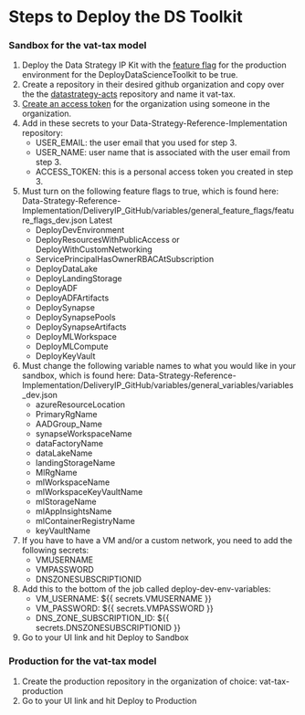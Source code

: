 # Steps to Deploy the DS Toolkit 
### Sandbox for the vat-tax model
1. Deploy the Data Strategy IP Kit with the [feature flag](https://github.com/rachaelph/Data-Strategy-Reference-Implementation/blob/main/DeliveryIP_GitHub/variables/general_feature_flags/feature_flags_prod.json) for the production environment for the DeployDataScienceToolkit to be true.
2. Create a repository in their desired github organization and copy over the the [datastrategy-acts](https://github.com/microsoft/datastrategy-acts) repository and name it vat-tax.
3. [Create an access token](https://www.theserverside.com/blog/Coffee-Talk-Java-News-Stories-and-Opinions/How-to-create-a-GitHub-Personal-Access-Token-example#:~:text=To%20create%20a%20personal%20access%20token%20in%20GitHub%2C,access%20token%20in%20the%20%E2%80%9CNote%E2%80%9D%20field.%20More%20items) for the organization using someone in the organization.
4. Add in these secrets to your Data-Strategy-Reference-Implementation repository:
    - USER_EMAIL: the user email that you used for step 3.
    - USER_NAME: user name that is associated with the user email from step 3.
	- ACCESS_TOKEN: this is a personal access token you created in step 3.
5. Must turn on the following feature flags to true, which is found here: Data-Strategy-Reference-Implementation/DeliveryIP_GitHub/variables/general_feature_flags/feature_flags_dev.json
Latest
	- DeployDevEnvironment
	- DeployResourcesWithPublicAccess or DeployWithCustomNetworking
	- ServicePrincipalHasOwnerRBACAtSubscription
	- DeployDataLake
	- DeployLandingStorage
	- DeployADF
	- DeployADFArtifacts
	- DeploySynapse
	- DeploySynapsePools
	- DeploySynapseArtifacts
	- DeployMLWorkspace
	- DeployMLCompute
	- DeployKeyVault
 6. Must change the following variable names to what you would like in your sandbox, which is found here: Data-Strategy-Reference-Implementation/DeliveryIP_GitHub/variables/general_variables/variables_dev.json
	- azureResourceLocation
	- PrimaryRgName
	- AADGroup_Name
	- synapseWorkspaceName
	- dataFactoryName
	- dataLakeName
	- landingStorageName
	- MlRgName
	- mlWorkspaceName
	- mlWorkspaceKeyVaultName
	- mlStorageName
	- mlAppInsightsName
	- mlContainerRegistryName
	- keyVaultName
7. If you have to have a VM and/or a custom network, you need to add the following secrets: 
	- VMUSERNAME
	- VMPASSWORD
	- DNSZONESUBSCRIPTIONID
8. Add this to the bottom of the job called deploy-dev-env-variables:
	- VM_USERNAME: ${{ secrets.VMUSERNAME }}
    - VM_PASSWORD: ${{ secrets.VMPASSWORD }}
    - DNS_ZONE_SUBSCRIPTION_ID: ${{ secrets.DNSZONESUBSCRIPTIONID }}
9. Go to your UI link and hit Deploy to Sandbox
### Production for the vat-tax model
1. Create the production repository in the organization of choice: vat-tax-production
2. Go to your UI link and hit Deploy to Production